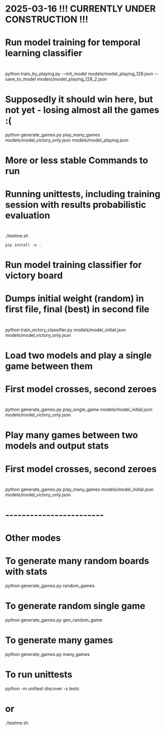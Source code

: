 #
#  2025-03-16 !!! CURRENTLY UNDER CONSTRUCTION  !!!
# Run model training for temporal learning classifier
#
python train_by_playing.py --init_model models/model_playing_128.json --save_to_model models/model_playing_128_2.json



# Supposedly it should win here, but not yet - losing almost all the games :(
python generate_games.py play_many_games  models/model_victory_only.json models/model_playing.json



#
# More or less stable Commands to run
#


#
# Running unittests, including training session with results probabilistic evaluation
#
./testme.sh

```
pip install -e .
```

#
# Run model training classifier for victory board
# Dumps initial weight (random) in first file, final (best) in second file
#
python train_victory_classifier.py models/model_initial.json models/model_victory_only.json

#
# Load two models and play a single game between them
# First model crosses, second zeroes
#
python generate_games.py play_single_game  models/model_initial.json models/model_victory_only.json


#
# Play many games between two models and output stats
# First model crosses, second zeroes
#
python generate_games.py play_many_games  models/model_initial.json models/model_victory_only.json








# ------------------------


#
# Other modes
#
# To generate many random boards with stats
python generate_games.py random_games

# To generate random single game
python generate_games.py gen_random_game


# To generate many games
python generate_games.py many_games



# To run unittests
python -m unittest discover -s tests
# or
./testme.sh
```
